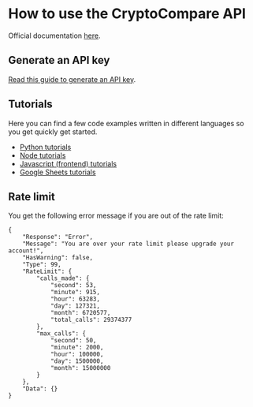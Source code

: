 # How to use the CryptoCompare API

Official documentation [here](https://min-api.cryptocompare.com/documentation).

## Generate an API key
[Read this guide to generate an API key](https://www.cryptocompare.com/coins/guides/how-to-use-our-api/).

## Tutorials
Here you can find a few code examples written in different languages so you get quickly get started.

* [Python tutorials](https://github.com/CryptoCompareLTD/api-guides/tree/master/python)
* [Node tutorials](https://github.com/CryptoCompareLTD/api-guides/tree/master/node)
* [Javascript (frontend) tutorials](https://github.com/CryptoCompareLTD/api-guides/tree/master/javascript)
* [Google Sheets tutorials](https://github.com/CryptoCompareLTD/api-guides/tree/master/googlesheet)

## Rate limit
You get the following error message if you are out of the rate limit:
```
{
	"Response": "Error",
	"Message": "You are over your rate limit please upgrade your account!",
	"HasWarning": false,
	"Type": 99,
	"RateLimit": {
		"calls_made": {
			"second": 53,
			"minute": 915,
			"hour": 63283,
			"day": 127321,
			"month": 6720577,
			"total_calls": 29374377
		},
		"max_calls": {
			"second": 50,
			"minute": 2000,
			"hour": 100000,
			"day": 1500000,
			"month": 15000000
		}
	},
	"Data": {}
}
```
